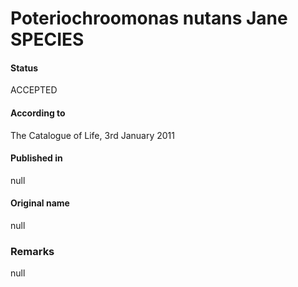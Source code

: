 Poteriochroomonas nutans Jane SPECIES
=======

#### Status
ACCEPTED

#### According to
The Catalogue of Life, 3rd January 2011

#### Published in
null

#### Original name
null

### Remarks
null